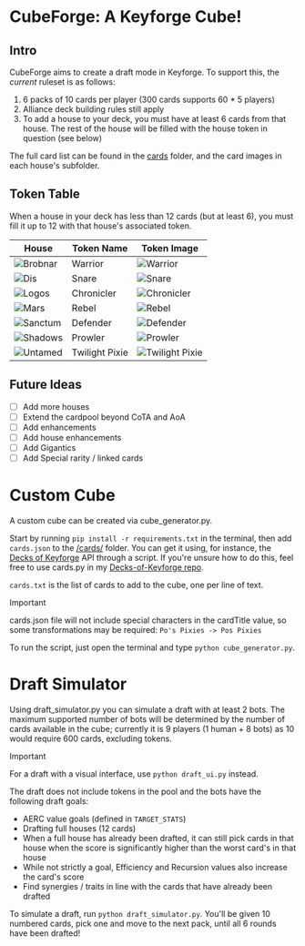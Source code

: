 # CubeForge: A Keyforge Cube!

## Intro

CubeForge aims to create a draft mode in Keyforge.
To support this, the _current_ ruleset is as follows:

1.  6 packs of 10 cards per player (300 cards supports 60 * 5 players)
2.  Alliance deck building rules still apply
3.  To add a house to your deck, you must have at least 6 cards from that house. The rest of the house will be filled with the house token in question (see below)

The full card list can be found in the [cards](/cards/) folder, and the card images in each house's subfolder.

## Token Table

When a house in your deck has less than 12 cards (but at least 6), you must fill it up to 12 with that house's associated token.

| House | Token Name | Token Image |
|-------|------------|-------------|
| ![Brobnar](https://decksofkeyforge.com/static/media/brobnar.c40aaae2e299334c1554.png) | Warrior | ![Warrior](/cards/Brobnar/warrior.png) |
| ![Dis](https://decksofkeyforge.com/static/media/dis.35644fd3bf6c380d0642.png) | Snare | ![Snare](/cards/Dis/Snare.png)|
| ![Logos](https://decksofkeyforge.com/static/media/logos.484392e136d7348d10c2.png) | Chronicler | ![Chronicler](/cards/Logos/Chronicler.png) |
| ![Mars](https://decksofkeyforge.com/static/media/mars.7859071a456f03742a2a.png) | Rebel | ![Rebel](/cards/Mars/Rebel.png) |
| ![Sanctum](https://decksofkeyforge.com/static/media/sanctum.5aa2df51e8a124c596bf.png) | Defender | ![Defender](/cards/Sanctum/Defender.png) |
| ![Shadows](https://decksofkeyforge.com/static/media/shadows.ba312e6bbde412ebb397.png) | Prowler | ![Prowler](/cards/Shadows/Prowler.png) |
| ![Untamed](https://decksofkeyforge.com/static/media/untamed.7db4a2fb00228c9162f7.png) | Twilight Pixie | ![Twilight Pixie](/cards/Untamed/Twilight_Pixie.png)|

## Future Ideas

- [ ] Add more houses
- [ ] Extend the cardpool beyond CoTA and AoA
- [ ] Add enhancements
- [ ] Add house enhancements
- [ ] Add Gigantics
- [ ] Add Special rarity / linked cards

# Custom Cube

A custom cube can be created via cube_generator.py.

Start by running ```pip install -r requirements.txt``` in the terminal, then add ```cards.json``` to the [/cards/](/cards/) folder. You can get it using, for instance, the [Decks of Keyforge](https://decksofkeyforge.com/) API through a script. If you're unsure how to do this, feel free to use cards.py in my [Decks-of-Keyforge repo](https://github.com/joaodperes/Decks-of-Keyforge).

```cards.txt``` is the list of cards to add to the cube, one per line of text. 

> [!IMPORTANT] 
> cards.json file will not include special characters in the cardTitle value, so some transformations may be required:
> ```Po's Pixies -> Pos Pixies```

To run the script, just open the terminal and type ```python cube_generator.py```.

# Draft Simulator

Using draft_simulator.py you can simulate a draft with at least 2 bots. The maximum supported number of bots will be determined by the number of cards available in the cube; currently it is 9 players (1 human + 8 bots) as 10 would require 600 cards, excluding tokens.

> [!IMPORTANT] 
> For a draft with a visual interface, use ```python draft_ui.py``` instead.

The draft does not include tokens in the pool and the bots have the following draft goals:

- AERC value goals (defined in ```TARGET_STATS```)
- Drafting full houses (12 cards)
- When a full house has already been drafted, it can still pick cards in that house when the score is significantly higher than the worst card's in that house
- While not strictly a goal, Efficiency and Recursion values also increase the card's score
- Find synergies / traits in line with the cards that have already been drafted

To simulate a draft, run ```python draft_simulator.py```. You'll be given 10 numbered cards, pick one and move to the next pack, until all 6 rounds have been drafted!
